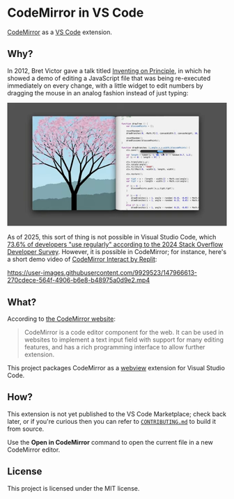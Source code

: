 # CodeMirror in VS Code

[CodeMirror](https://codemirror.net/) as a [VS Code](https://code.visualstudio.com/) extension.

## Why?

In 2012, Bret Victor gave a talk titled [Inventing on Principle](https://youtu.be/PUv66718DII), in which he showed a demo of editing a JavaScript file that was being re-executed immediately on every change, with a little widget to edit numbers by dragging the mouse in an analog fashion instead of just typing:

[![Inventing on Principle](bretvictor.png)](https://youtu.be/PUv66718DII?t=253)

As of 2025, this sort of thing is not possible in Visual Studio Code, which [73.6% of developers "use regularly" according to the 2024 Stack Overflow Developer Survey](https://survey.stackoverflow.co/2024/technology#1-integrated-development-environment). However, it is possible in CodeMirror; for instance, here's a short demo video of [CodeMirror Interact by Replit](https://github.com/replit/codemirror-interact):

https://user-images.githubusercontent.com/9929523/147966613-270cdece-564f-4906-b6e8-b48975a0d9e2.mp4

## What?

According to [the CodeMirror website](https://codemirror.net/):

> CodeMirror is a code editor component for the web. It can be used in websites to implement a text input field with support for many editing features, and has a rich programming interface to allow further extension.

This project packages CodeMirror as a [webview](https://code.visualstudio.com/api/extension-guides/webview) extension for Visual Studio Code.

## How?

This extension is not yet published to the VS Code Marketplace; check back later, or if you're curious then you can refer to [`CONTRIBUTING.md`](CONTRIBUTING.md) to build it from source.

Use the **Open in CodeMirror** command to open the current file in a new CodeMirror editor.

## License

This project is licensed under the MIT license.

